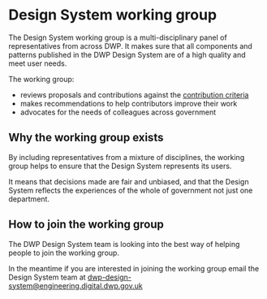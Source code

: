 # Design System working group

The Design System working group is a multi-disciplinary panel of representatives from across DWP. It makes sure that all components and patterns published in the DWP Design System are of a high quality and meet user needs.

The working group:

* reviews proposals and contributions against the [contribution criteria](CRITERIA.md)
* makes recommendations to help contributors improve their work
* advocates for the needs of colleagues across government

## Why the working group exists

By including representatives from a mixture of disciplines, the working group helps to ensure that the Design System represents its users.

It means that decisions made are fair and unbiased, and that the Design System reflects the experiences of the whole of government not just one department. 

## How to join the working group

The DWP Design System team is looking into the best way of helping people to join the working group.

In the meantime if you are interested in joining the working group email the Design System team at dwp-design-system@engineering.digital.dwp.gov.uk

